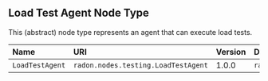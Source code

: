 ## Load Test Agent Node Type

This (abstract) node type represents an agent that can execute load tests.

| Name | URI | Version | Derived From |
|:---- |:--- |:------- |:------------ |
| `LoadTestAgent` | `radon.nodes.testing.LoadTestAgent` | 1.0.0 | `radon.nodes.testing.CTTAgent` |
